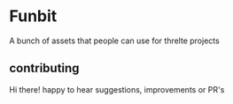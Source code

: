 # Funbit

A bunch of assets that people can use for threlte projects

## contributing

Hi there! happy to hear suggestions, improvements or PR's
